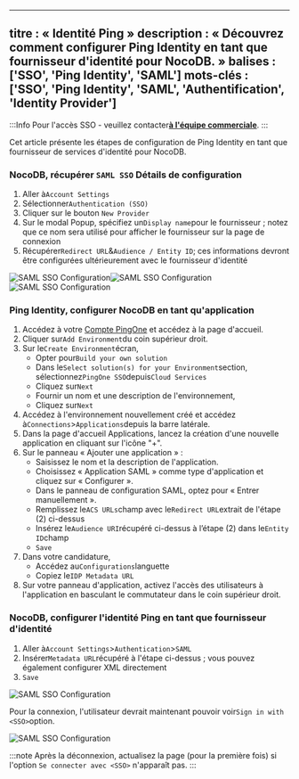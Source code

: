 ***

titre : « Identité Ping »
description : « Découvrez comment configurer Ping Identity en tant que fournisseur d'identité pour NocoDB. »
balises : \['SSO', 'Ping Identity', 'SAML']
mots-clés : \['SSO', 'Ping Identity', 'SAML', 'Authentification', 'Identity Provider']
--------------------------------------------------------------------------------------

:::Info
Pour l'accès SSO - veuillez contacter[**à l'équipe commerciale**](https://calendly.com/nocodb).
:::

Cet article présente les étapes de configuration de Ping Identity en tant que fournisseur de services d'identité pour NocoDB.

### NocoDB, récupérer `SAML SSO` Détails de configuration

1. Aller à`Account Settings`
2. Sélectionner`Authentication (SSO)`
3. Cliquer sur le bouton `New Provider`
4. Sur le modal Popup, spécifiez un`Display name`pour le fournisseur ; notez que ce nom sera utilisé pour afficher le fournisseur sur la page de connexion
5. Récupérer`Redirect URL`&`Audience / Entity ID`; ces informations devront être configurées ultérieurement avec le fournisseur d'identité

![SAML SSO Configuration](/img/v2/account-settings/SSO-1.png)![SAML SSO Configuration](/img/v2/account-settings/SAML-2.png)![SAML SSO Configuration](/img/v2/account-settings/SAML-3.png)

### Ping Identity, configurer NocoDB en tant qu'application

1. Accédez à votre [Compte PingOne](https://www.pingidentity.com/en/account/sign-on.html) et accédez à la page d'accueil.
2. Cliquer sur`Add Environment`du coin supérieur droit.
3. Sur le`Create Environment`écran,
   * Opter pour`Build your own solution`
   * Dans le`Select solution(s) for your Environment`section, sélectionnez`PingOne SSO`depuis`Cloud Services`
   * Cliquez sur`Next`
   * Fournir un nom et une description de l'environnement,
   * Cliquez sur`Next`
4. Accédez à l'environnement nouvellement créé et accédez à`Connections`>`Applications`depuis la barre latérale.
5. Dans la page d'accueil Applications, lancez la création d'une nouvelle application en cliquant sur l'icône "+".
6. Sur le panneau « Ajouter une application » :
   * Saisissez le nom et la description de l'application.
   * Choisissez « Application SAML » comme type d'application et cliquez sur « Configurer ».
   * Dans le panneau de configuration SAML, optez pour « Entrer manuellement ».
   * Remplissez le`ACS URLs`champ avec le`Redirect URL`extrait de l'étape (2) ci-dessus
   * Insérez le`Audience URI`récupéré ci-dessus à l’étape (2) dans le`Entity ID`champ
   * `Save`
7. Dans votre candidature,
   * Accédez au`Configurations`languette
   * Copiez le`IDP Metadata URL`
8. Sur votre panneau d'application, activez l'accès des utilisateurs à l'application en basculant le commutateur dans le coin supérieur droit.

### NocoDB, configurer l'identité Ping en tant que fournisseur d'identité

1. Aller à`Account Settings`>`Authentication`>`SAML`
2. Insérer`Metadata URL`récupéré à l'étape ci-dessus ; vous pouvez également configurer XML directement
3. `Save`

![SAML SSO Configuration](/img/v2/account-settings/SAML-4.png)

Pour la connexion, l'utilisateur devrait maintenant pouvoir voir`Sign in with <SSO>`option.

![SAML SSO Configuration](/img/v2/account-settings/SSO-SignIn.png)

:::note
Après la déconnexion, actualisez la page (pour la première fois) si l'option `Se connecter avec <SSO>` n'apparaît pas.
:::
